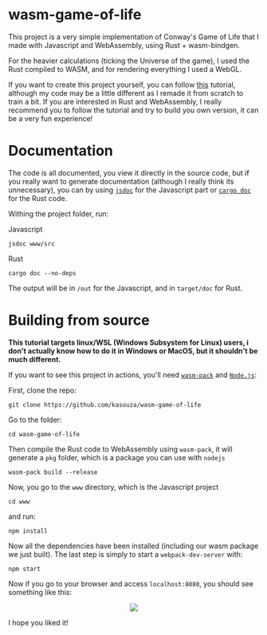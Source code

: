 # wasm-game-of-life

This project is a very simple implementation of Conway's Game of Life that I made with Javascript and WebAssembly, using Rust + wasm-bindgen.

For the heavier calculations (ticking the Universe of the game), I used the Rust compiled to WASM, and for rendering everything I used a WebGL.

If you want to create this project yourself, you can follow [this](https://rustwasm.github.io/docs/book/) tutorial, although my code may be a little different as I remade it from scratch to train a bit. If you are interested in Rust and WebAssembly, I really recommend you to follow the tutorial and try to build you own version, it can be a very fun experience!

# Documentation
The code is all documented, you view it directly in the source code, but if you really want to generate documentation (although I really think its unnecessary), you can by using [`jsdoc`](https://jsdoc.app/) for the Javascript part or [`cargo doc`](https://doc.rust-lang.org/cargo/commands/cargo-doc.html) for the Rust code.

Withing the project folder, run:

Javascript
```
jsdoc www/src
```

Rust
```
cargo doc --no-deps
```

The output will be in `/out` for the Javascript, and in `target/doc` for Rust.

# Building from source
**This tutorial targets linux/WSL (Windows Subsystem for Linux) users, i don't actually know how to do it in Windows or MacOS, but it shouldn't be much different.**

If you want to see this project in actions, you'll need [`wasm-pack`](https://github.com/rustwasm/wasm-pack) and [`Node.js`](https://nodejs.org/en/):

First, clone the repo:
```
git clone https://github.com/kasouza/wasm-game-of-life
```

Go to the folder:
```
cd wasm-game-of-life
```

Then compile the Rust code to WebAssembly using `wasm-pack`, it will generate a `pkg` folder, which is a package you can use with `nodejs`
```
wasm-pack build --release
```

Now, you go to the `www` directory, which is the Javascript project
```
cd www
```
and run:
```
npm install
```
Now all the dependencies have been installed (including our wasm package we just built).
The last step is simply to start a `webpack-dev-server` with:
```
npm start
```

Now if you go to your browser and access `localhost:8080`, you should see something like this:

<p align="center">
  <img src="./example.gif">
</p>

I hope you liked it!
